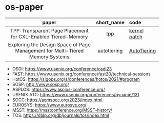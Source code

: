 
# os-paper

<!-- insert -->
|paper|short_name|code|
|:--:|:--:|:--|
|TPP: Transparent Page Placement for CXL-Enabled Tiered-Memory|tpp|[kernel patch](https://lore.kernel.org/lkml/cover.1637778851.git.hasanalmaruf@fb.com/)|
|Exploring the Design Space of Page Management for Multi-Tiered Memory Systems|autotiering|[AutoTiering](https://github.com/Sys-KU/AutoTiering)|
<!-- end -->

- OSDI: https://www.usenix.org/conference/osdi23
- FAST: https://www.usenix.org/conference/fast20/technical-sessions
- HotOS: https://sigops.org/s/conferences/hotos/2021/#program
- SOSP: http://www.sosp.org/
- ASPLOS: https://www.asplos-conference.org/
- USENIX ATC: https://www.usenix.org/conferences/byname/131
- SOCC: https://acmsocc.org/2023/index.html
- EUROSYS: https://www.eurosys.org/
- MSST: https://msstconference.org/MSST-history/
- TOS: https://dblp.org/db/journals/tos/index.html
